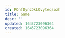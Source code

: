 ```yaml
---
id: PQnfDynzQkLQvyteqsozh
title: Game
desc: ''
updated: 1643723096364
created: 1643723096364
---
```


